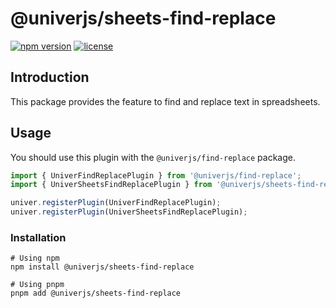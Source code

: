 # @univerjs/sheets-find-replace

[![npm version](https://img.shields.io/npm/v/@univerjs/sheets-find-replace)](https://npmjs.org/package/@univerjs/sheets-find-replace)
[![license](https://img.shields.io/npm/l/@univerjs/sheets-find-replace)](https://img.shields.io/npm/l/@univerjs/sheets-find-replace)

## Introduction

This package provides the feature to find and replace text in spreadsheets.

## Usage

You should use this plugin with the `@univerjs/find-replace` package.

```ts
import { UniverFindReplacePlugin } from '@univerjs/find-replace';
import { UniverSheetsFindReplacePlugin } from '@univerjs/sheets-find-replace';

univer.registerPlugin(UniverFindReplacePlugin);
univer.registerPlugin(UniverSheetsFindReplacePlugin);
```

### Installation

```shell
# Using npm
npm install @univerjs/sheets-find-replace

# Using pnpm
pnpm add @univerjs/sheets-find-replace
```

